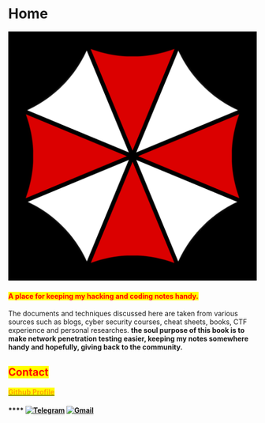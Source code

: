 # Home

![](.gitbook/assets/logo.png)

#### <mark style="color:red;">**A place for keeping my hacking and coding notes handy.**</mark>

The documents and techniques discussed here are taken from various sources such as blogs, cyber security courses, cheat sheets, books, CTF experience and personal researches. **the soul purpose of this book is to** **make network penetration testing easier, keeping my notes somewhere handy and hopefully, giving back to the community.**&#x20;

## <mark style="color:red;">**Contact**</mark>

#### <mark style="color:orange;"></mark>[<mark style="color:orange;">Github Profile</mark>](https://github.com/7h3w4lk3r)<mark style="color:orange;"></mark>

#### &#x20;**** [![Telegram](https://img.shields.io/badge/Telegram-2CA5E0?style=for-the-badge\&logo=telegram\&logoColor=white)](https://t.me/TH3W4LK3R) [![Gmail](https://img.shields.io/badge/Gmail-D14836?style=for-the-badge\&logo=gmail\&logoColor=white)](mailto:bl4ckr4z3r@gmail.com)
